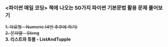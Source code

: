 ### <파이썬 매일 코딩> 책에 나오는 50가지 파이썬 기본문법 활용 문제 풀어보기

~~1. 자료형 - Numeric (4번 추후에 하기)~~  
~~2. 문자열 - Stirng~~  
**3. 리스트와 튜플 - ListAndTupple**
